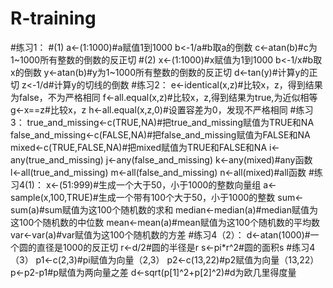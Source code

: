 # R-training
#练习1：
#(1)
a<-(1:1000)#a赋值1到1000
b<-1/a#b取a的倒数
c<-atan(b)#c为1~1000所有整数的倒数的反正切
#(2)
x<-(1:1000)#x赋值为1到1000
b<-1/x#b取x的倒数
y<-atan(b)#y为1~1000所有整数的倒数的反正切
d<-tan(y)#计算y的正切
z<-1/d#计算y的切线的倒数
#练习2：
e<-identical(x,z)#比较x，z，得到结果为false，不为严格相同
f<-all.equal(x,z)#比较x，z,得到结果为true,为近似相等
g<-x==z#比较x，z
h<-all.equal(x,z,0)#设置容差为0，发现不严格相同
#练习3：
true_and_missing<-c(TRUE,NA)#把true_and_missing赋值为TRUE和NA
false_and_missing<-c(FALSE,NA)#把false_and_missing赋值为FALSE和NA
mixed<-c(TRUE,FALSE,NA)#把mixed赋值为TRUE和FALSE和NA
i<-any(true_and_missing)
j<-any(false_and_missing)
k<-any(mixed)#any函数
l<-all(true_and_missing)
m<-all(false_and_missing)
n<-all(mixed)#all函数
#练习4(1)：
x<-(51:999)#生成一个大于50，小于1000的整数向量组
a<-sample(x,100,TRUE)#生成一个带有100个大于50，小于1000的整数
sum<-sum(a)#sum赋值为这100个随机数的求和
median<-median(a)#median赋值为这100个随机数的中位数
mean<-mean(a)#mean赋值为这100个随机数的平均数
var<-var(a)#var赋值为这100个随机数的方差
#练习4（2）：
d<-atan(1000)#一个圆的直径是1000的反正切
r<-d/2#圆的半径是r
s<-pi*r^2#圆的面积s
#练习4（3）
p1<-c(2,3)#pi赋值为向量（2,3）
p2<-c(13,22)#p2赋值为向量（13,22）
p<-p2-p1#p赋值为两向量之差
d<-sqrt(p[1]^2+p[2]^2)#d为欧几里得度量
